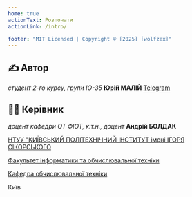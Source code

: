```yaml
---
home: true
actionText: Розпочати
actionLink: /intro/

footer: "MIT Licensed | Copyright © [2025] [wolfzex]"
---
```


## ✍️ Автор

*студент 2-го курсу, групи ІО-35* **Юрій МАЛІЙ** [Telegram](https://t.me/wolfzex)

## 👨‍💼 Керівник

*доцент кафедри ОТ ФІОТ, к.т.н., доцент* **Андрій БОЛДАК** 

[НТУУ "КИЇВСЬКИЙ ПОЛІТЕХНІЧНИЙ ІНСТИТУТ імені ІГОРЯ СІКОРСЬКОГО](https://kpi.ua/)

[Факультет інформатики та обчислювальної техніки](https://fiot.kpi.ua/)

[Кафедра обчислювальної техніки](https://comsys.kpi.ua/)

Київ
